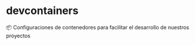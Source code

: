 # devcontainers
📦 Configuraciones de contenedores para facilitar el desarrollo de nuestros proyectos
